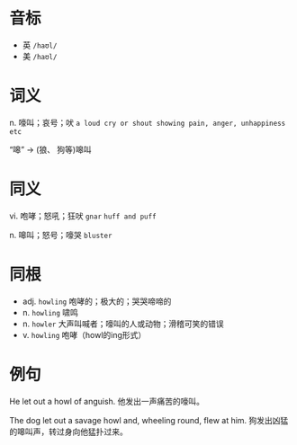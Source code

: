 # 音标

- 英 `/haʊl/`
- 美 `/haʊl/`

# 词义

n. 嚎叫；哀号；吠
`a loud cry or shout showing pain, anger, unhappiness etc`



“嗥” → (狼、 狗等)嗥叫

# 同义

vi. 咆哮；怒吼；狂吠
`gnar` `huff and puff`

n. 嗥叫；怒号；嚎哭
`bluster`

# 同根

- adj. `howling` 咆哮的；极大的；哭哭啼啼的
- n. `howling` 啸鸣
- n. `howler` 大声叫喊者；嚎叫的人或动物；滑稽可笑的错误
- v. `howling` 咆哮（howl的ing形式）

# 例句

He let out a howl of anguish.
他发出一声痛苦的嚎叫。

The dog let out a savage howl and, wheeling round, flew at him.
狗发出凶猛的嗥叫声，转过身向他猛扑过来。


